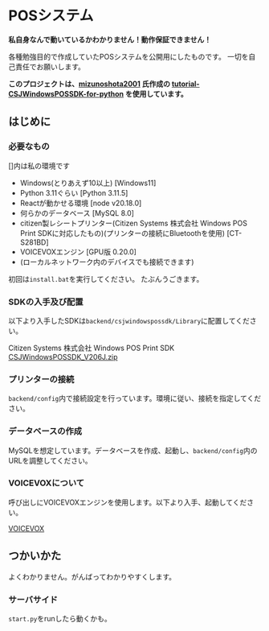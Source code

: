 # POSシステム

**私自身なんで動いているかわかりません！動作保証できません！**

各種勉強目的で作成していたPOSシステムを公開用にしたものです。
一切を自己責任でお願いします。

**このプロジェクトは、[mizunoshota2001](https://github.com/mizunoshota2001) 氏作成の [tutorial-CSJWindowsPOSSDK-for-python](tutorial-CSJWindowsPOSSDK-for-python) を使用しています。**

## はじめに

### 必要なもの

[]内は私の環境です

- Windows(とりあえず10以上) [Windows11]
- Python 3.11ぐらい [Python 3.11.5]
- Reactが動かせる環境 [node v20.18.0]
- 何らかのデータベース [MySQL 8.0]
- citizen製レシートプリンター(Citizen Systems 株式会社 Windows POS Print SDKに対応したもの)(プリンターの接続にBluetoothを使用) [CT-S281BD]
- VOICEVOXエンジン [GPU版 0.20.0]
- (ローカルネットワーク内のデバイスでも接続できます)

初回は`install.bat`を実行してください。
たぶんうごきます。

### SDKの入手及び配置

以下より入手したSDKは`backend/csjwindowspossdk/Library`に配置してください。

Citizen Systems 株式会社 Windows POS Print SDK
[CSJWindowsPOSSDK_V206J.zip](https://www.citizen-systems.co.jp/cms/c-s/printer/download/sdk-print/CSJWindowsPOSSDK_V206J.zip)

### プリンターの接続

`backend/config`内で接続設定を行っています。環境に従い、接続を指定してください。

### データベースの作成

MySQLを想定しています。データベースを作成、起動し、`backend/config`内のURLを調整してください。

### VOICEVOXについて

呼び出しにVOICEVOXエンジンを使用します。以下より入手、起動してください。

[VOICEVOX](https://voicevox.hiroshiba.jp/)

## つかいかた

よくわかりません。がんばってわかりやすくします。

### サーバサイド

`start.py`をrunしたら動くかも。
